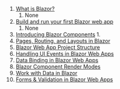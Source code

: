 1. [What is Blazor?](https://youtu.be/sIIfnGqEIds)
    1. None
1. [Build and run your first Blazor web app](https://youtu.be/llDc88XE--Q)
    1. None
1. [Introducing Blazor Components](https://youtu.be/sbXzifvMKXE)
    1. 
1. [Pages, Routing, and Layouts in Blazor](https://youtu.be/TKDo_hEGPJ0)
1. [Blazor Web App Project Structure](https://youtu.be/JcOAtSU-jJ0)
1. [Handling UI Events in Blazor Web Apps](https://youtu.be/U1H72rASN6I)
1. [Data Binding in Blazor Web Apps](https://youtu.be/HfW9J6CXKZc)
1. [Blazor Component Render Modes](https://youtu.be/HZAdXx7-PnM)
1. [Work with Data in Blazor](https://youtu.be/ZN-CcfEY3Z8)
1. [Forms & Validation in Blazor Web Apps](https://youtu.be/s_XFsK9i4Bc)